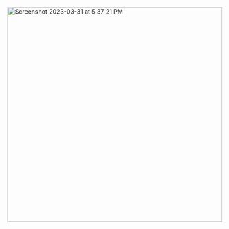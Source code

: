 <img width="500" alt="Screenshot 2023-03-31 at 5 37 21 PM" src="https://user-images.githubusercontent.com/42660669/229237297-ed8f0f29-2302-4971-b6a6-dfef0e7cb4c9.png">
